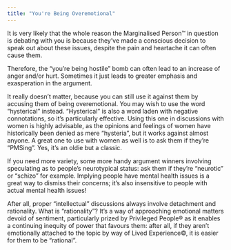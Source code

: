 ```yaml
---
title: "You're Being Overemotional"
---
```


It is very likely that the whole reason the Marginalised Person™ in question is debating with you is because they’ve made a conscious decision to speak out about these issues, despite the pain and heartache it can often cause them.

Therefore, the “you’re being hostile” bomb can often lead to an increase of anger and/or hurt. Sometimes it just leads to greater emphasis and exasperation in the argument.

It really doesn’t matter, because you can still use it against them by accusing them of being overemotional. You may wish to use the word “hysterical” instead. “Hysterical” is also a word laden with negative connotations, so it’s particularly effective. Using this one in discussions with women is highly advisable, as the opinions and feelings of women have historically been denied as mere “hysteria”, but it works against almost anyone. A great one to use with women as well is to ask them if they’re “PMSing”. Yes, it’s an oldie but a classic.

If you need more variety, some more handy argument winners involving speculating as to people’s neurotypical status: ask them if they’re “neurotic” or “schizo” for example. Implying people have mental health issues is a great way to dismiss their concerns; it’s also insensitive to people with actual mental health issues!

After all, proper “intellectual” discussions always involve detachment and rationality. What is “rationality”? It’s a way of approaching emotional matters devoid of sentiment, particularly prized by Privileged People® as it enables a continuing inequity of power that favours them: after all, if they aren’t emotionally attached to the topic by way of Lived Experience©, it is easier for them to be “rational”.
